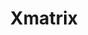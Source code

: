 ---  
schema: Xmatrix  
title: Xmatrix  
organization: Sample Department  
notes: Used in 3 lineage(s)  
resources:  
  - name: Xmatrix 
    url: /Users/kensu/Customers/Kensu/Xmatrix 
    format : csv  
license: None  
category:
  - Education  
maintainer: User  
maintainer_email: UserMail  
---